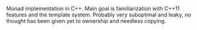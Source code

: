 Monad implementation in C++. Main goal is familiarization with C++11
features and the template system. Probably very suboptimal and leaky,
no thought has been given yet to ownership and needless copying.